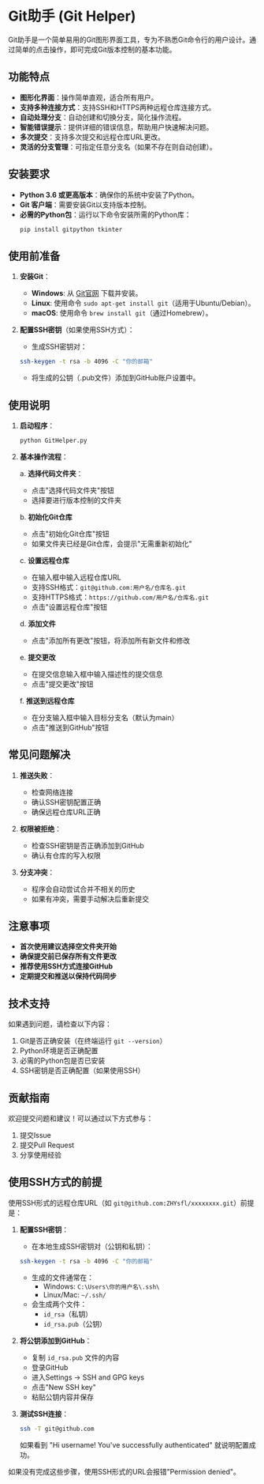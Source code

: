 # Git助手 (Git Helper)

Git助手是一个简单易用的Git图形界面工具，专为不熟悉Git命令行的用户设计。通过简单的点击操作，即可完成Git版本控制的基本功能。

## 功能特点

- **图形化界面**：操作简单直观，适合所有用户。
- **支持多种连接方式**：支持SSH和HTTPS两种远程仓库连接方式。
- **自动处理分支**：自动创建和切换分支，简化操作流程。
- **智能错误提示**：提供详细的错误信息，帮助用户快速解决问题。
- **多次提交**：支持多次提交和远程仓库URL更改。
- **灵活的分支管理**：可指定任意分支名（如果不存在则自动创建）。

## 安装要求

- **Python 3.6 或更高版本**：确保你的系统中安装了Python。
- **Git 客户端**：需要安装Git以支持版本控制。
- **必需的Python包**：运行以下命令安装所需的Python库：
  ```bash
  pip install gitpython tkinter
  ```

## 使用前准备

1. **安装Git**：
   - **Windows**: 从 [Git官网](https://git-scm.com/download/win) 下载并安装。
   - **Linux**: 使用命令 `sudo apt-get install git`（适用于Ubuntu/Debian）。
   - **macOS**: 使用命令 `brew install git`（通过Homebrew）。

2. **配置SSH密钥**（如果使用SSH方式）：
   - 生成SSH密钥对：
   ```bash
   ssh-keygen -t rsa -b 4096 -C "你的邮箱"
   ```
   - 将生成的公钥（.pub文件）添加到GitHub账户设置中。

## 使用说明

1. **启动程序**：
   ```bash
   python GitHelper.py
   ```

2. **基本操作流程**：

   a. **选择代码文件夹**：
   - 点击"选择代码文件夹"按钮
   - 选择要进行版本控制的文件夹

   b. **初始化Git仓库**
   - 点击"初始化Git仓库"按钮
   - 如果文件夹已经是Git仓库，会提示"无需重新初始化"

   c. **设置远程仓库**
   - 在输入框中输入远程仓库URL
   - 支持SSH格式：`git@github.com:用户名/仓库名.git`
   - 支持HTTPS格式：`https://github.com/用户名/仓库名.git`
   - 点击"设置远程仓库"按钮

   d. **添加文件**
   - 点击"添加所有更改"按钮，将添加所有新文件和修改

   e. **提交更改**
   - 在提交信息输入框中输入描述性的提交信息
   - 点击"提交更改"按钮

   f. **推送到远程仓库**
   - 在分支输入框中输入目标分支名（默认为main）
   - 点击"推送到GitHub"按钮

## 常见问题解决

1. **推送失败**：
   - 检查网络连接
   - 确认SSH密钥配置正确
   - 确保远程仓库URL正确

2. **权限被拒绝**：
   - 检查SSH密钥是否正确添加到GitHub
   - 确认有仓库的写入权限

3. **分支冲突**：
   - 程序会自动尝试合并不相关的历史
   - 如果有冲突，需要手动解决后重新提交

## 注意事项

- **首次使用建议选择空文件夹开始**
- **确保提交前已保存所有文件更改**
- **推荐使用SSH方式连接GitHub**
- **定期提交和推送以保持代码同步**

## 技术支持

如果遇到问题，请检查以下内容：
1. Git是否正确安装（在终端运行 `git --version`）
2. Python环境是否正确配置
3. 必需的Python包是否已安装
4. SSH密钥是否正确配置（如果使用SSH）

## 贡献指南

欢迎提交问题和建议！可以通过以下方式参与：
1. 提交Issue
2. 提交Pull Request
3. 分享使用经验

## 使用SSH方式的前提

使用SSH形式的远程仓库URL（如 `git@github.com:ZHYsfl/xxxxxxxx.git`）前提是：

1. **配置SSH密钥**：
   - 在本地生成SSH密钥对（公钥和私钥）：
   ```bash
   ssh-keygen -t rsa -b 4096 -C "你的邮箱"
   ```
   - 生成的文件通常在：
     - Windows: `C:\Users\你的用户名\.ssh\`
     - Linux/Mac: `~/.ssh/`
   - 会生成两个文件：
     - `id_rsa`（私钥）
     - `id_rsa.pub`（公钥）

2. **将公钥添加到GitHub**：
   - 复制 `id_rsa.pub` 文件的内容
   - 登录GitHub
   - 进入Settings -> SSH and GPG keys
   - 点击"New SSH key"
   - 粘贴公钥内容并保存

3. **测试SSH连接**：
   ```bash
   ssh -T git@github.com
   ```
   如果看到 "Hi username! You've successfully authenticated" 就说明配置成功。

如果没有完成这些步骤，使用SSH形式的URL会报错"Permission denied"。 